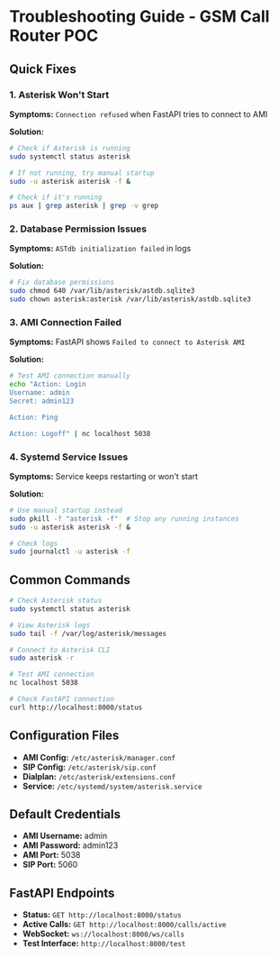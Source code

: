 # Troubleshooting Guide - GSM Call Router POC

## Quick Fixes

### 1. Asterisk Won't Start

**Symptoms:** `Connection refused` when FastAPI tries to connect to AMI

**Solution:**
```bash
# Check if Asterisk is running
sudo systemctl status asterisk

# If not running, try manual startup
sudo -u asterisk asterisk -f &

# Check if it's running
ps aux | grep asterisk | grep -v grep
```

### 2. Database Permission Issues

**Symptoms:** `ASTdb initialization failed` in logs

**Solution:**
```bash
# Fix database permissions
sudo chmod 640 /var/lib/asterisk/astdb.sqlite3
sudo chown asterisk:asterisk /var/lib/asterisk/astdb.sqlite3
```

### 3. AMI Connection Failed

**Symptoms:** FastAPI shows `Failed to connect to Asterisk AMI`

**Solution:**
```bash
# Test AMI connection manually
echo "Action: Login
Username: admin
Secret: admin123

Action: Ping

Action: Logoff" | nc localhost 5038
```

### 4. Systemd Service Issues

**Symptoms:** Service keeps restarting or won't start

**Solution:**
```bash
# Use manual startup instead
sudo pkill -f "asterisk -f"  # Stop any running instances
sudo -u asterisk asterisk -f &

# Check logs
sudo journalctl -u asterisk -f
```

## Common Commands

```bash
# Check Asterisk status
sudo systemctl status asterisk

# View Asterisk logs
sudo tail -f /var/log/asterisk/messages

# Connect to Asterisk CLI
sudo asterisk -r

# Test AMI connection
nc localhost 5038

# Check FastAPI connection
curl http://localhost:8000/status
```

## Configuration Files

- **AMI Config:** `/etc/asterisk/manager.conf`
- **SIP Config:** `/etc/asterisk/sip.conf`
- **Dialplan:** `/etc/asterisk/extensions.conf`
- **Service:** `/etc/systemd/system/asterisk.service`

## Default Credentials

- **AMI Username:** admin
- **AMI Password:** admin123
- **AMI Port:** 5038
- **SIP Port:** 5060

## FastAPI Endpoints

- **Status:** `GET http://localhost:8000/status`
- **Active Calls:** `GET http://localhost:8000/calls/active`
- **WebSocket:** `ws://localhost:8000/ws/calls`
- **Test Interface:** `http://localhost:8000/test` 
